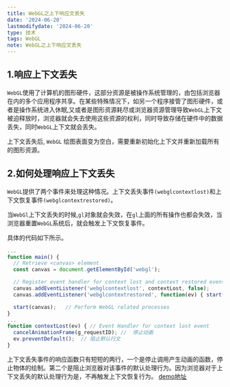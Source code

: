 ```yaml
---
title: WebGL之上下响应文丢失
date: '2024-06-20'
lastmodifydate: '2024-06-20'
type: 技术
tags: WebGL
note: WebGL之上下响应文丢失
---
```


## 1.响应上下文丢失
`WebGL`使用了计算机的图形硬件，这部分资源是被操作系统管理的，由包括浏览器在内的多个应用程序共享。在某些特殊情况下，如另一个程序接管了图形硬件，或者是操作系统进入休眠,又或者是图形资源耗尽或浏览器资源管理导致`WebGL`上下文被迫释放时，浏览器就会失去使用这些资源的权利，同时导致存储在硬件中的数据丢失，同时`WebGL`上下文就会丢失。

上下文丢失后, `WebGL` 绘图表面变为空白，需要重新初始化上下文并重新加载所有的图形资源。

## 2.如何处理响应上下文丢失
`WebGL`提供了两个事件来处理这种情况。上下文丢失事件`(webglcontextlost)`和上下文恢复事件`(webglcontextrestored)`。

当`WebGl`上下文丢失的时候,`gl`对象就会失效，在`gl`上面的所有操作也都会失效，当浏览器重置`WebGL`系统后，就会触发上下文恢复事件。

具体的代码如下所示。
```js
...
function main() {
  // Retrieve <canvas> element
  const canvas = document.getElementById('webgl');

  // Register event handler for context lost and context restored events
  canvas.addEventListener('webglcontextlost', contextLost, false);
  canvas.addEventListener('webglcontextrestored', function(ev) { start(canvas); }, false);

  start(canvas);   // Perform WebGL related processes
}
...
function contextLost(ev) { // Event Handler for context lost event
  cancelAnimationFrame(g_requestID); //  停止动画
  ev.preventDefault();  // 阻止默认行文
}
```
上下文丢失事件的响应函数只有短短的两行，一个是停止调用产生动画的函数，停止物体的绘制。第二个是阻止浏览器对该事件的默认处理行为。因为浏览器对于上下文丢失的默认处理行为是，不再触发上下文恢复行为。
[demo地址](https://github.com/tangjie-93/WebGL/blob/main/%E8%B7%9F%E7%9D%80%E5%AE%98%E7%BD%91%E5%AD%A6WebGL%2BWebGL%E7%BC%96%E7%A8%8B%E6%8C%87%E5%8D%97/%E9%AB%98%E7%BA%A7%E6%8A%80%E6%9C%AF/%E5%93%8D%E5%BA%94%E4%B8%8A%E4%B8%8B%E6%96%87%E4%B8%A2%E5%A4%B1/%E4%B8%8A%E4%B8%8B%E6%96%87%E4%B8%A2%E5%A4%B1.html)

<Valine></Valine>